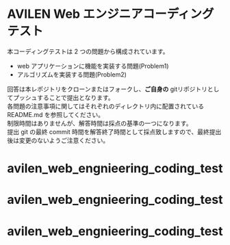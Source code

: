 # AVILEN Web エンジニアコーディングテスト

本コーディングテストは 2 つの問題から構成されています。

- web アプリケーションに機能を実装する問題(Problem1)
- アルゴリズムを実装する問題(Problem2)

回答は本レポジトリをクローンまたはフォークし、**ご自身の** gitリポジトリとしてプッシュすることで提出となります。  
各問題の注意事項に関してはそれぞれのディレクトリ内に配置されている README.md を参照してください。  
制限時間はありませんが、解答時間は採点の基準の一つになります。  
提出 git の最終 commit 時間を解答終了時間として採点致しますので、最終提出後は変更のないようご注意ください。
# avilen_web_engnieering_coding_test
# avilen_web_engnieering_coding_test
# avilen_web_engnieering_coding_test

